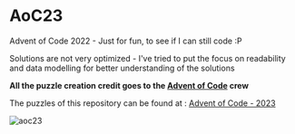 # AoC23

Advent of Code 2022 - Just for fun, to see if I can still code :P

Solutions are not very optimized - I've tried to put the focus on readability and data modelling for better understanding of the solutions

**All the puzzle creation credit goes to the [Advent of Code](https://adventofcode.com/) crew**

The puzzles of this repository can be found at : [Advent of Code - 2023](https://adventofcode.com/2023/)

![aoc23](https://github.com/silentDoc/AoC23/assets/540128/525cc7aa-0002-4b3d-a709-7215caf97df1)
